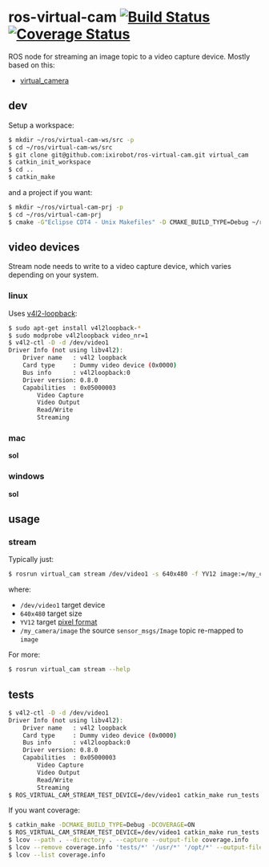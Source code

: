 # ros-virtual-cam [![Build Status](https://travis-ci.org/mayfieldrobotics/ros-virtual-cam.svg?branch=master)](https://travis-ci.org/mayfieldrobotics/ros-virtual-cam) [![Coverage Status](https://coveralls.io/repos/mayfieldrobotics/ros-virtual-cam/badge.svg?branch=master)](https://coveralls.io/r/mayfieldrobotics/ros-virtual-cam?branch=master)

ROS node for streaming an image topic to  a video capture device. Mostly
based on this:

* [virtual_camera](https://github.com/czw90130/virtual_camera)

## dev

Setup a workspace:

```bash
$ mkdir ~/ros/virtual-cam-ws/src -p
$ cd ~/ros/virtual-cam-ws/src
$ git clone git@github.com:ixirobot/ros-virtual-cam.git virtual_cam
$ catkin_init_workspace
$ cd ..
$ catkin_make
```

and a project if you want:

```bash
$ mkdir ~/ros/virtual-cam-prj -p
$ cd ~/ros/virtual-cam-prj
$ cmake -G"Eclipse CDT4 - Unix Makefiles" -D CMAKE_BUILD_TYPE=Debug ~/ros/virtual-cam-ws/src/virtual_cam
```

## video devices

Stream node needs to write to a video capture device, which varies depending on
your system.

### linux

Uses [v4l2-loopback](https://github.com/umlaeute/v4l2loopback):

```bash
$ sudo apt-get install v4l2loopback-*
$ sudo modprobe v4l2loopback video_nr=1
$ v4l2-ctl -D -d /dev/video1
Driver Info (not using libv4l2):
    Driver name   : v4l2 loopback
    Card type     : Dummy video device (0x0000)
    Bus info      : v4l2loopback:0
    Driver version: 0.8.0
    Capabilities  : 0x05000003
        Video Capture
        Video Output
        Read/Write
        Streaming
```

### mac

**sol**

### windows

**sol**

## usage

### stream

Typically just:

```bash
$ rosrun virtual_cam stream /dev/video1 -s 640x480 -f YV12 image:=/my_camera/image
```

where:

* `/dev/video1` target device
* `640x480` target size
* `YV12` target [pixel format](http://en.wikipedia.org/wiki/FourCC)
* `/my_camera/image` the source `sensor_msgs/Image` topic re-mapped to `image`

For more:

```bash
$ rosrun virtual_cam stream --help
```

## tests

```bash
$ v4l2-ctl -D -d /dev/video1
Driver Info (not using libv4l2):
    Driver name   : v4l2 loopback
    Card type     : Dummy video device (0x0000)
    Bus info      : v4l2loopback:0
    Driver version: 0.8.0
    Capabilities  : 0x05000003
        Video Capture
        Video Output
        Read/Write
        Streaming
$ ROS_VIRTUAL_CAM_STREAM_TEST_DEVICE=/dev/video1 catkin_make run_tests
```

If you want coverage:

```bash
$ catkin_make -DCMAKE_BUILD_TYPE=Debug -DCOVERAGE=ON
$ ROS_VIRTUAL_CAM_STREAM_TEST_DEVICE=/dev/video1 catkin_make run_tests
$ lcov --path . --directory . --capture --output-file coverage.info
$ lcov --remove coverage.info 'tests/*' '/usr/*' '/opt/*' --output-file coverage.info
$ lcov --list coverage.info
```
